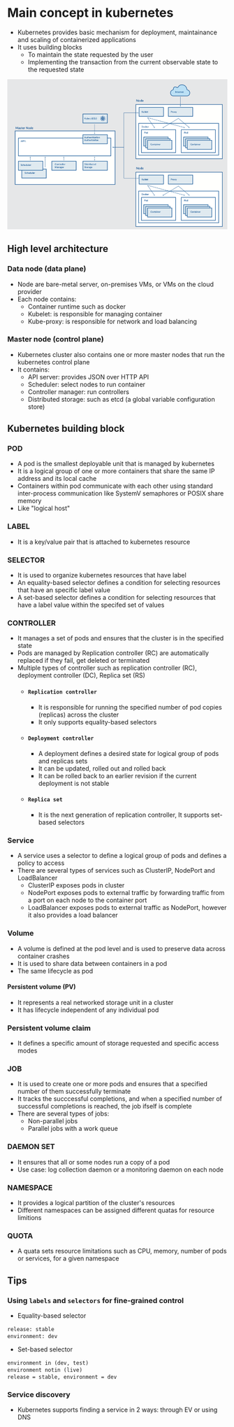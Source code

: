 # Main concept in kubernetes
- Kubernetes provides basic mechanism for deployment, maintainance and scaling of containerized applications
- It uses building blocks
    - To maintain the state requested by the user
    - Implementing the transaction from the current observable state to the requested state

![](./media/kubernetes_architecture.png)
## High level architecture
### Data node (data plane)
- Node are bare-metal server, on-premises VMs, or VMs on the cloud provider
- Each node contains:
    - Container runtime such as docker
    - Kubelet: is responsible for managing container
    - Kube-proxy: is responsible for network and load balancing

### Master node (control plane)
- Kubernetes cluster also contains one or more master nodes that run the kubernetes control plane
- It contains:
    - API server: provides JSON over HTTP API
    - Scheduler: select nodes to run container
    - Controller manager: run controllers
    - Distributed storage: such as etcd (a global variable configuration store)

## Kubernetes building block
### POD
- A pod is the smallest deployable unit that is managed by kubernetes
- It is a logical group of one or more containers that share the same IP address and its local cache
- Containers within pod communicate with each other using standard inter-process communication like SystemV semaphores or POSIX share memory
- Like "logical host"

### LABEL
- It is a key/value pair that is attached to kubernetes resource

### SELECTOR
- It is used to organize kubernetes resources that have label
- An equality-based selector defines a condition for selecting resources that have an specific label value
- A set-based selector defines a condition for selecting resources that have a label value within the specifed set of values

### CONTROLLER
- It manages a set of pods and ensures that the cluster is in the specified state
- Pods are managed by Replication controller (RC) are automatically replaced if they fail, get deleted or terminated
- Multiple types of controller such as replication controller (RC), deployment controller (DC), Replica set (RS)
    - #### `Replication controller`
        - It is responsible for running the specified number of pod copies (replicas) across the cluster
        - It only supports equality-based selectors
    - #### `Deployment controller`
        - A deployment defines a desired state for logical group of pods and replicas sets
        - It can be updated, rolled out and rolled back
        - It can be rolled back to an earlier revision if the current deployment is not stable
    - #### `Replica set`
        - It is the next generation of replication controller, It supports set-based selectors

### Service
- A service uses a selector to define a logical group of pods and defines a policy to access 
- There are several types of services such as ClusterIP, NodePort and LoadBalancer
    - ClusterIP exposes pods in cluster
    - NodePort exposes pods to external traffic by forwarding traffic from a port on each node to the container port
    - LoadBalancer exposes pods to external traffic as NodePort, however it also provides a load balancer

### Volume
- A volume is defined at the pod level and is used to preserve data across container crashes
- It is used to share data between containers in a pod
- The same lifecycle as pod

#### Persistent volume (PV)
- It represents a real networked storage unit in a cluster
- It has lifecycle independent of any individual pod

### Persistent volume claim
- It defines a specific amount of storage requested and specific access modes

### JOB
- It is used to create one or more pods and ensures that a specified number of them successfully terminate
- It tracks the succcessful completions, and when a specified number of successful completions is reached, the job ifself is complete
- There are several types of jobs:
    - Non-parallel jobs
    - Parallel jobs with a work queue

### DAEMON SET
- It ensures that all or some nodes run a copy of a pod
- Use case: log collection daemon or a monitoring daemon on each node

### NAMESPACE
- It provides a logical partition of the cluster's resources 
- Different namespaces can be assigned different quatas for resource limitions

### QUOTA
- A quata sets resource limitations such as CPU, memory, number of pods or services, for a given namespace 

## Tips
### Using `labels` and `selectors` for fine-grained control
- Equality-based selector
```text
release: stable
environment: dev
```
- Set-based selector
```text
environment in (dev, test)
environment notin (live)
release = stable, environment = dev
```

### Service discovery
- Kubernetes supports finding a service in 2 ways: through EV or using DNS

